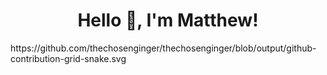 <h1 align="center"> Hello 👋, I'm Matthew! </h1>
<p>https://github.com/thechosenginger/thechosenginger/blob/output/github-contribution-grid-snake.svg</p>
<!--
**thechosenginger/thechosenginger** is a ✨ _special_ ✨ repository because its `README.md` (this file) appears on your GitHub profile.

Here are some ideas to get you started:

- 🔭 I’m currently working on ...
- 🌱 I’m currently learning ...
- 👯 I’m looking to collaborate on ...
- 🤔 I’m looking for help with ...
- 💬 Ask me about ...
- 📫 How to reach me: ...
- 😄 Pronouns: ...
- ⚡ Fun fact: ...
-->
